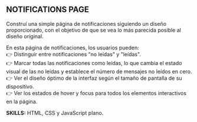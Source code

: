 <h2>NOTIFICATIONS PAGE</h2>

Construí una simple página de notificaciones siguiendo un diseño proporcionado, con el objetivo de que se vea lo más parecida posible al diseño original.

En esta página de notificaciones, los usuarios pueden:
<br/>
👉 Distinguir entre notificaciones "no leídas" y "leídas".
<br/>
👉 Marcar todas las notificaciones como leídas, lo que cambia el estado visual de las no leídas y establece el número de mensajes no leídos en cero.
<br/>
👉 Ver el diseño óptimo de la interfaz según el tamaño de pantalla de su dispositivo.
<br/>
👉 Ver los estados de hover y focus para todos los elementos interactivos en la página.
<br/>

<b>SKILLS:</b> HTML, CSS y JavaScript plano. 


